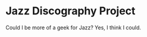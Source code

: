 Jazz Discography Project
========================

Could I be more of a geek for Jazz? Yes, I think I could.

